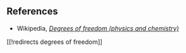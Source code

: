 

## References

* Wikipedia, _[Degrees of freedom (physics and chemistry)](https://en.wikipedia.org/wiki/Degrees_of_freedom_(physics_and_chemistry))_

[[!redirects degrees of freedom]]
